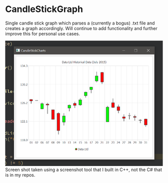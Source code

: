 # CandleStickGraph
Single candle stick graph which parses a (currently a bogus) .txt file and creates a graph accordingly. Will continue to add functionality and further improve this for personal use cases.

![Candle Stick Graph](CandleStick.png)
Screen shot taken using a screenshot tool that I built in C++, not the C# that is in my repos.
